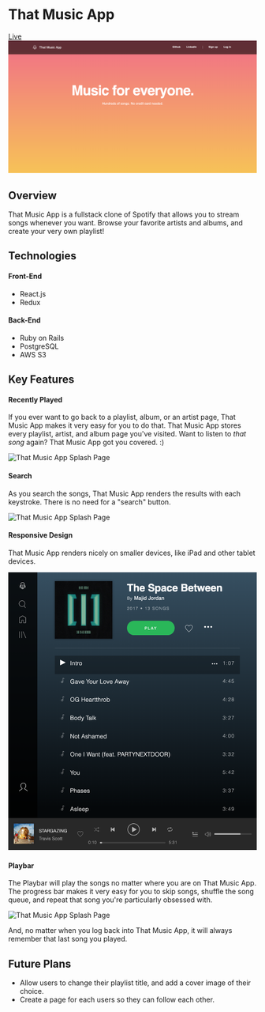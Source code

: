 # That Music App

[Live](https://that-music-app.herokuapp.com/#/)
![That Music App Splash Page](./app/assets/images/that-music-app-splash.png)

## Overview

That Music App is a fullstack clone of Spotify that allows you to stream songs whenever you want. Browse your favorite artists and albums, and create your very own playlist!

## Technologies

#### Front-End
* React.js
* Redux

#### Back-End
* Ruby on Rails
* PostgreSQL
* AWS S3

## Key Features

#### Recently Played
If you ever want to go back to a playlist, album, or an artist page, That Music App makes it very easy for you to do that. That Music App stores every playlist, artist, and album page you've visited. Want to listen to *that song* again? That Music App got you covered. :)

![That Music App Splash Page](./app/assets/images/recently-played.gif)

#### Search
As you search the songs, That Music App renders the results with each keystroke. There is no need for a "search" button.

![That Music App Splash Page](./app/assets/images/that-music-app-search.gif)

#### Responsive Design
That Music App renders nicely on smaller devices, like iPad and other tablet devices.

![That Music App Splash Page](./app/assets/images/that-music-app-responsive.png)

#### Playbar
The Playbar will play the songs no matter where you are on That Music App. The progress bar makes it very easy for you to skip songs, shuffle the song queue, and repeat that song you're particularly obsessed with.

![That Music App Splash Page](./app/assets/images/that-music-app-playbar.gif)

And, no matter when you log back into That Music App, it will always remember that last song you played.

## Future Plans
* Allow users to change their playlist title, and add a cover image of their choice.
* Create a page for each users so they can follow each other.
